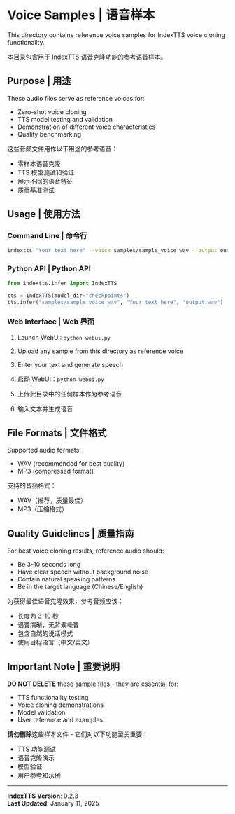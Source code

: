 # Voice Samples | 语音样本

This directory contains reference voice samples for IndexTTS voice cloning functionality.

本目录包含用于 IndexTTS 语音克隆功能的参考语音样本。

## Purpose | 用途

These audio files serve as reference voices for:
- Zero-shot voice cloning
- TTS model testing and validation
- Demonstration of different voice characteristics
- Quality benchmarking

这些音频文件用作以下用途的参考语音：
- 零样本语音克隆
- TTS 模型测试和验证
- 展示不同的语音特征
- 质量基准测试

## Usage | 使用方法

### Command Line | 命令行
```bash
indextts "Your text here" --voice samples/sample_voice.wav --output output.wav
```

### Python API | Python API
```python
from indextts.infer import IndexTTS

tts = IndexTTS(model_dir="checkpoints")
tts.infer("samples/sample_voice.wav", "Your text here", "output.wav")
```

### Web Interface | Web 界面
1. Launch WebUI: `python webui.py`
2. Upload any sample from this directory as reference voice
3. Enter your text and generate speech

1. 启动 WebUI：`python webui.py`
2. 上传此目录中的任何样本作为参考语音
3. 输入文本并生成语音

## File Formats | 文件格式

Supported audio formats:
- WAV (recommended for best quality)
- MP3 (compressed format)

支持的音频格式：
- WAV（推荐，质量最佳）
- MP3（压缩格式）

## Quality Guidelines | 质量指南

For best voice cloning results, reference audio should:
- Be 3-10 seconds long
- Have clear speech without background noise
- Contain natural speaking patterns
- Be in the target language (Chinese/English)

为获得最佳语音克隆效果，参考音频应该：
- 长度为 3-10 秒
- 语音清晰，无背景噪音
- 包含自然的说话模式
- 使用目标语言（中文/英文）

## Important Note | 重要说明

**DO NOT DELETE** these sample files - they are essential for:
- TTS functionality testing
- Voice cloning demonstrations
- Model validation
- User reference and examples

**请勿删除**这些样本文件 - 它们对以下功能至关重要：
- TTS 功能测试
- 语音克隆演示
- 模型验证
- 用户参考和示例

---

**IndexTTS Version**: 0.2.3  
**Last Updated**: January 11, 2025